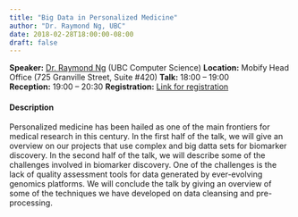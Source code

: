 ```yaml
---
title: "Big Data in Personalized Medicine"
author: "Dr. Raymond Ng, UBC"
date: 2018-02-28T18:00:00-08:00
draft: false
---
```



**Speaker:** [Dr. Raymond Ng](https://dsi.ubc.ca/expertise) (UBC Computer Science)
**Location:** Mobify Head Office (725 Granville Street, Suite #420)
**Talk:** 18:00 &ndash; 19:00  
**Reception:** 19:00 &ndash; 20:30
**Registration:** [Link for registration](https://docs.google.com/forms/d/e/1FAIpQLSdzBzqAXvHjrpVMYJ-ABYX2Nu3XFBxA_Wx2DvxWRZqX6tV1uA/viewform)  


#### Description

Personalized medicine has been hailed as one of the main frontiers for medical
research in this century. In the first half of the talk, we will give an
overview on our projects that use complex and big datta sets for biomarker
discovery. In the second half of the talk, we will describe some of the
challenges involved in biomarker discovery. One of the challenges is the lack of
quality assessment tools for data generated by ever-evolving genomics
platforms. We will conclude the talk by giving an overview of some of the
techniques we have developed on data cleansing and pre-processing.

